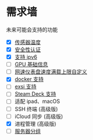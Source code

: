 # 需求墙
未来可能会支持的功能

- [x] [传感器温度](https://github.com/ZingerLittleBee/server_bee-backend/issues/29)
- [x] [安全性认证](https://github.com/ZingerLittleBee/server_bee-backend/issues/32)
- [x] [支持 ipv6](https://github.com/ZingerLittleBee/server_bee-backend/issues/18)
- [ ] [GPU 基础信息](https://github.com/ZingerLittleBee/server_bee-backend/issues/16)
- [ ] [网速仪表盘速度满载上限自定义](https://github.com/ZingerLittleBee/server_bee-backend/issues/27)
- [x] [docker 支持](https://github.com/ZingerLittleBee/server_bee-backend/issues/37)
- [ ] [exsi 支持](https://github.com/ZingerLittleBee/server_bee-backend/issues/25)
- [ ] [Steam Deck 支持](hhttps://github.com/ZingerLittleBee/server_bee-backend/issues/24)
- [ ] 适配 ipad、macOS
- [ ] SSH 终端 (高级版)
- [ ] iCloud 同步 (高级版)
- [x] 进程管理 (高级版)
- [ ] [服务器分组](https://github.com/ZingerLittleBee/server_bee-backend/issues/47)
